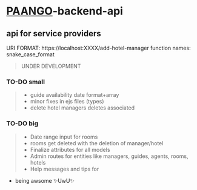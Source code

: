 # [PAANGO](https://paango.org)-backend-api
## api for service providers

URI FORMAT: https://localhost:XXXX/add-hotel-manager
function names: snake_case_format

>  UNDER DEVELOPMENT

### TO-DO small
> - guide availability date format+array
> - minor fixes in ejs files (types)
> - delete hotel managers deletes associated


### TO-DO big
> - Date range input for rooms
> - rooms get deleted with the deletion of manager/hotel
> - Finalize attributes for all models
> - Admin routes for entities like managers, guides, agents, rooms, hotels
> - Help messages and tips for 

- being awsome ✨UwU✨


